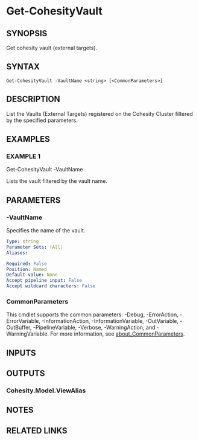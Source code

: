  # Get-CohesityVault

## SYNOPSIS
Get cohesity vault (external targets).
## SYNTAX

```
Get-CohesityVault -VaultName <string> [<CommonParameters>]
```

## DESCRIPTION
List the Vaults (External Targets) registered on the Cohesity Cluster filtered by the specified parameters.

## EXAMPLES

### EXAMPLE 1
Get-CohesityVault -VaultName <string>

Lists the vault filtered by the vault name. 

## PARAMETERS

### -VaultName
Specifies the name of the vault.

```yaml
Type: string
Parameter Sets: (All)
Aliases:

Required: False
Position: Named
Default value: None
Accept pipeline input: False
Accept wildcard characters: False
```

### CommonParameters
This cmdlet supports the common parameters: -Debug, -ErrorAction, -ErrorVariable, -InformationAction, -InformationVariable, -OutVariable, -OutBuffer, -PipelineVariable, -Verbose, -WarningAction, and -WarningVariable. For more information, see [about_CommonParameters](http://go.microsoft.com/fwlink/?LinkID=113216).

## INPUTS

## OUTPUTS

### Cohesity.Model.ViewAlias
## NOTES

## RELATED LINKS
